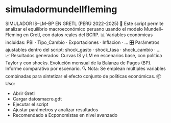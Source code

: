 # simuladormundellfleming
SIMULADOR IS–LM–BP EN GRETL (PERÚ 2022–2025)
📘 Este script permite analizar el equilibrio macroeconómico peruano usando el modelo Mundell–Fleming en Gretl, con datos reales del BCRP.
📊 Variables económicas incluidas:
PBI · Tipo_Cambio · Exportaciones · Inflacion · ...
🎛️ Parámetros ajustables dentro del script:
shock_gasto · shock_tasa · shock_cambio · ...
📈 Resultados generados:
Curvas IS y LM en escenarios base, con política Taylor y con shocks.
Evolución mensual de la Balanza de Pagos (BP).
Informe comparativo por escenario.
🔍 Nota:
Se emplean múltiples variables combinadas para sintetizar el efecto conjunto de políticas económicas.
📦 Uso:
- Abrir Gretl
- Cargar datosmacro.gdt
- Ejecutar el script
- Ajustar parámetros y analizar resultados
- Recomendado a Ecponomistas  en nivel avanzado
